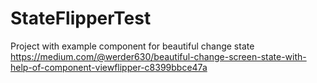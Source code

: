 # StateFlipperTest
Project with example component for beautiful change state
https://medium.com/@werder630/beautiful-change-screen-state-with-help-of-component-viewflipper-c8399bbce47a
